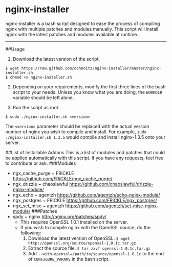 nginx-installer
===============
nginx-installer is a bash script designed to ease the process of compiling nginx with multiple patches and modules manually. This script will install nginx with the latest patches and modules available at runtime.

---

##Usage

1. Download the latest version of the script.
  ```
  $ wget https://raw.github.com/oohnoitz/nginx-installer/master/nginx-installer.sh
  $ chmod +x nginx-installer.sh
  ```

2. Depending on your requirements, modify the first three lines of the bash script to your needs. Unless you know what you are doing, the ```WORKDIR``` variable should be left alone.

3. Run the script as root.
  ```
  $ sudo ./nginx-installer.sh <version>
  ```
  The ```<version>``` parameter should be replaced with the actual version number of nginx you wish to compile and install. For example, ```sudo ./nginx-installer.sh 1.3.5``` would compile and install nginx-1.3.5 onto your server.

##List of Installable Addons
This is a list of modules and patches that could be applied automatically with this script. If you have any requests, feel free to contribute or ask.
###Modules
- ngx_cache_purge ~ FRiCKLE https://github.com/FRiCKLE/ngx_cache_purge/
- ngx_drizzle ~ chaoslawful https://github.com/chaoslawful/drizzle-nginx-module/
- ngx_echo ~ agentzh https://github.com/agentzh/echo-nginx-module/
- ngx_postgres ~ FRiCKLE https://github.com/FRiCKLE/ngx_postgres/
- ngx_set_misc ~ agentzh https://github.com/agentzh/set-misc-nginx-module/
###Patches
- spdy ~ nginx http://nginx.org/patches/spdy/
  * This requires OpenSSL 1.0.1 installed on the server.
  * If you wish to compile nginx with the OpenSSL source, do the following:
      1. Download the latest version of OpenSSL. ```$ wget http://openssl.org/source/openssl-1.0.1c.tar.gz```
      2. Extract the source file. ```$ tar zxvf openssl-1.0.1c.tar.gz```
      3. Add ```--with-openssl=/path/to/source/openssl-1.0.1c``` to the end of ```CONFIGURE_PARAMS``` in the bash script.
    
